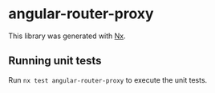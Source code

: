 # angular-router-proxy

This library was generated with [Nx](https://nx.dev).

## Running unit tests

Run `nx test angular-router-proxy` to execute the unit tests.

